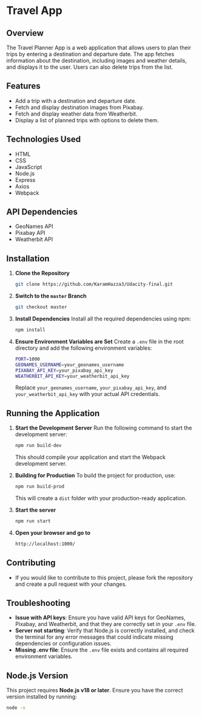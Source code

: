 # Travel App

## Overview
The Travel Planner App is a web application that allows users to plan their trips by entering a destination and departure date. The app fetches information about the destination, including images and weather details, and displays it to the user. Users can also delete trips from the list.

## Features
- Add a trip with a destination and departure date.
- Fetch and display destination images from Pixabay.
- Fetch and display weather data from Weatherbit.
- Display a list of planned trips with options to delete them.

## Technologies Used
- HTML
- CSS
- JavaScript
- Node.js
- Express
- Axios
- Webpack

## API Dependencies
- GeoNames API
- Pixabay API
- Weatherbit API

## Installation
1. **Clone the Repository**
    ```bash
    git clone https://github.com/KaramHazza3/Udacity-final.git
    ```   

2. **Switch to the `master` Branch**
    ```bash
    git checkout master
    ```

3. **Install Dependencies**
    Install all the required dependencies using npm:
    ```bash
    npm install
    ```

4. **Ensure Environment Variables are Set**
    Create a `.env` file in the root directory and add the following environment variables:
    ```bash
    PORT=1000
    GEONAMES_USERNAME=your_geonames_username
    PIXABAY_API_KEY=your_pixabay_api_key
    WEATHERBIT_API_KEY=your_weatherbit_api_key
    ```
    Replace `your_geonames_username`, `your_pixabay_api_key`, and `your_weatherbit_api_key` with your actual API credentials.

## Running the Application

1. **Start the Development Server**
    Run the following command to start the development server:
    ```bash
    npm run build-dev
    ```
    This should compile your application and start the Webpack development server.

2. **Building for Production**
    To build the project for production, use:
    ```bash
    npm run build-prod
    ```
    This will create a `dist` folder with your production-ready application.

3. **Start the server**
    ```bash
    npm run start
    ```

4. **Open your browser and go to**
    ```bash
    http://localhost:1000/
    ```

## Contributing
- If you would like to contribute to this project, please fork the repository and create a pull request with your changes.

## Troubleshooting
- **Issue with API keys**: Ensure you have valid API keys for GeoNames, Pixabay, and Weatherbit, and that they are correctly set in your `.env` file.
- **Server not starting**: Verify that Node.js is correctly installed, and check the terminal for any error messages that could indicate missing dependencies or configuration issues.
- **Missing .env file**: Ensure the `.env` file exists and contains all required environment variables.

## Node.js Version
This project requires **Node.js v18 or later**. Ensure you have the correct version installed by running:
```bash
node -v
```

